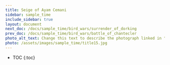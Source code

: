```yaml
---
title: Seige of Ayam Cemani
sidebar: sample_time
include_sidebar: true
layout: document
next_doc: /docs/sample_time/bird_wars/surrender_of_dorking
prev_doc: /docs/sample_time/bird_wars/battle_of_chantecler
photo_alt_text: Change this text to describe the photograph linked in "photo".
photo: /assets/images/sample_time/title15.jpg
---
```


* TOC
{:toc}

